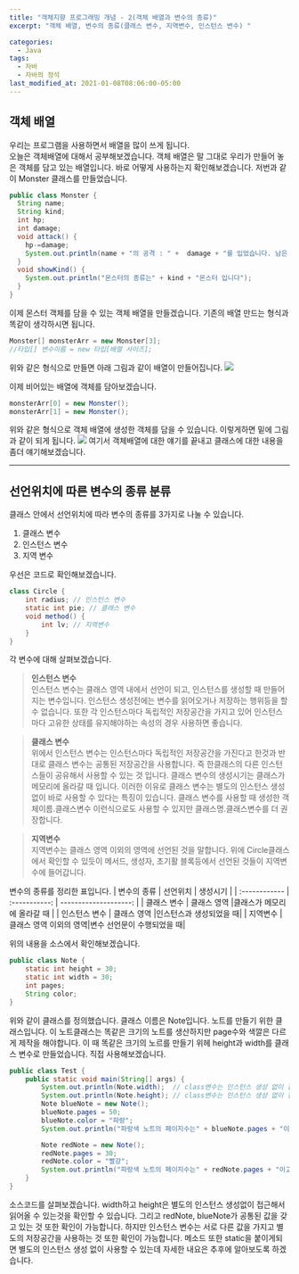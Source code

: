 ```yaml
---
title: "객체지향 프로그래밍 개념 - 2(객체 배열과 변수의 종류)"
excerpt: "객체 배열, 변수의 종류(클래스 변수, 지역변수, 인스턴스 변수) "

categories:
  - Java
tags:
  - 자바
  - 자바의 정석
last_modified_at: 2021-01-08T08:06:00-05:00
---
```


## 객체 배열

우리는 프로그램을 사용하면서 배열을 많이 쓰게 됩니다.  
오늘은 객체배열에 대해서 공부해보겠습니다. 객체 배열은 말 그대로 우리가 만들어 놓은 객체를 담고 있는 배열입니다.
바로 어떻게 사용하는지 확인해보겠습니다. 저번과 같이 Monster 클래스를 만들었습니다.

```java
public class Monster {
  String name;
  String kind;
  int hp;
  int damage;
  void attack() {
    hp-=damage;
    System.out.println(name + "의 공격 : " +  damage + "를 입었습니다. 남은 HP는" + hp + "입니다");
  }
  void showKind() {
    System.out.println("몬스터의 종류는" + kind + "몬스터 입니다");
  }
}
```

이제 몬스터 객체를 담을 수 있는 객체 배열을 만들겠습니다. 기존의 배열 만드는 형식과 똑같이 생각하시면 됩니다.

```java
Monster[] monsterArr = new Monster[3];
//타입[] 변수이름 = new 타입[배열 사이즈];
```

위와 같은 형식으로 만들면 아래 그림과 같이 배열이 만들어집니다.
![](https://gitdevjjong.github.io/assets/images/java/object2/java1.PNG)

이제 비어있는 배열에 객체를 담아보겠습니다.

```java
monsterArr[0] = new Monster();
monsterArr[1] = new Monster();
```

위와 같은 형식으로 객체 배열에 생성한 객체를 담을 수 있습니다. 이렇게하면 밑에 그림과 같이 되게 됩니다.
![](https://gitdevjjong.github.io/assets/images/java/object2/java2.PNG)
여기서 객체배열에 대한 얘기를 끝내고 클래스에 대한 내용을 좀더 얘기해보겠습니다.

---

## 선언위치에 따른 변수의 종류 분류

클래스 안에서 선언위치에 따라 변수의 종류를 3가지로 나눌 수 있습니다.

1. 클래스 변수
2. 인스턴스 변수
3. 지역 변수

우선은 코드로 확인해보겠습니다.

```java
class Circle {
    int radius; // 인스턴스 변수
    static int pie; // 클래스 변수
    void method() {
        int lv; // 지역변수
    }
}
```

각 변수에 대해 살펴보겠습니다.

> **인스턴스 변수**  
> 인스턴스 변수는 클래스 영역 내에서 선언이 되고, 인스턴스를 생성할 때 만들어지는 변수입니다. 인스턴스 생성전에는 변수를 읽어오거나 저장하는 행위등을 할 수 없습니다. 또한 각 인스턴스마다 독립적인 저장공간을 가지고 있어 인스턴스마다 고유한 상태를 유지해야하는 속성의 경우 사용하면 좋습니다.

> **클래스 변수**  
> 위에서 인스턴스 변수는 인스턴스마다 독립적인 저장공간을 가진다고 한것과 반대로 클래스 변수는 공통된 저장공간을 사용합니다. 즉 한클래스의 다른 인스턴스들이 공유해서 사용할 수 있는 것 입니다. 클래스 변수의 생성시기는 클래스가 메모리에 올라갈 때 입니다. 이러한 이유로 클래스 변수는 별도의 인스턴스 생성없이 바로 사용할 수 있다는 특징이 있습니다. 클래스 변수를 사용할 때 생성한 객체이름.클래스변수 이런식으로도 사용할 수 있지만 클래스명.클래스변수를 더 권장합니다.

> **지역변수**  
> 지역변수는 클래스 영역 이외의 영역에 선언된 것을 말합니다. 위에 Circle클래스에서 확인할 수 있듯이 메서드, 생성자, 초기활 블록등에서 선언된 것들이 지역변수에 들어갑니다.

변수의 종류를 정리한 표입니다.
| 변수의 종류 | 선언위치 | 생성시기 |
| :------------ | :-----------: | --------------------: |
| 클래스 변수 | 클래스 영역 |클래스가 메모리에 올라갈 때 |
| 인스턴스 변수 | 클래스 영역 |인스턴스과 생성되었을 때|
| 지역변수 | 클래스 영역 이외의 영역|변수 선언문이 수행되었을 때|

위의 내용을 소스에서 확인해보겠습니다.

```java
public class Note {
    static int height = 30;
    static int width = 30;
    int pages;
    String color;
}
```

위와 같이 클래스를 정의했습니다. 클래스 이름은 Note입니다. 노트를 만들기 위한 클래스입니다. 이 노트클래스는 똑같은 크기의 노트를 생산하지만 page수와 색깔은 다르게 제작을 해야합니다. 이 때 똑같은 크기의 노르를 만들기 위헤 height과 width를 클래스 변수로 만들었습니다. 직접 사용해보겠습니다.

```java
public class Test {
    public static void main(String[] args) {
        System.out.println(Note.width);  // class변수는 인스턴스 생성 없이 접근가능
        System.out.println(Note.height); // class변수는 인스턴스 생성 없이 접근가능
        Note blueNote = new Note();
        blueNote.pages = 50;
        blueNote.color = "파랑";
        System.out.println("파랑색 노트의 페이지수는" + blueNote.pages + "이고 색은 :" +  blueNote.color +  "입니다. 높이는:" + Note.height + "넓이는 :" + Note.width + "입니다");

        Note redNote = new Note();
        redNote.pages = 30;
        redNote.color = "빨강";
        System.out.println("파랑색 노트의 페이지수는" + redNote.pages + "이고 색은 :" +  redNote.color +  "입니다. 높이는:" + Note.height + "넓이는 :" + Note.width + "입니다" );
    }
}
```

소스코드를 살펴보겠습니다. width하고 height은 별도의 인스턴스 생성없이 접근해서 읽어올 수 있는것을 확인할 수 있습니다. 그리고 redNote, blueNote가 공통된 값을 갖고 있는 것 또한 확인이 가능합니다. 하지만 인스턴스 변수는 서로 다른 값을 가지고 별도의 저장공간을 사용하는 것 또한 확인이 가능합니다. 메소드 또한 static을 붙이게되면 별도의 인스턴스 생성 없이 사용할 수 있는데 자세한 내요은 추후에 알아보도록 하겠습니다.
